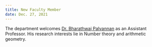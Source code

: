 ```yaml
---
title: New Faculty Member
date: Dec. 27, 2021 
---
```


The department welcomes [Dr. Bharathwaj Palvannan](http://www.math.iisc.ac.in/~bharathwaj/) as an Assistant Professor. His research interests lie in Number theory and arithmetic geometry.  

